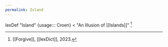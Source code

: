 ```yaml
---
permalink: Island
---
```

lexDef "Island" {usage::: Croen} < "An Illusion of [[Islands]]" [^is]

[^is]: [[Forgive]], [[lexDict]], 2023.